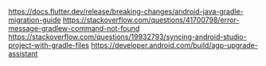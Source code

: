 https://docs.flutter.dev/release/breaking-changes/android-java-gradle-migration-guide
https://stackoverflow.com/questions/41700798/error-message-gradlew-command-not-found
https://stackoverflow.com/questions/19932793/syncing-android-studio-project-with-gradle-files
https://developer.android.com/build/agp-upgrade-assistant